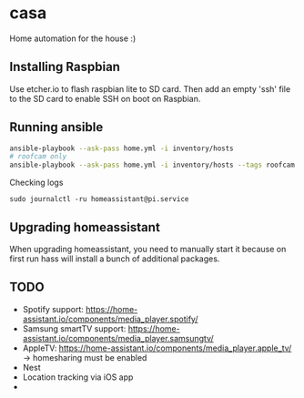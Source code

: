 # casa

Home automation for the house :)

## Installing Raspbian

Use etcher.io to flash raspbian lite to SD card.
Then add an empty 'ssh' file to the SD card to enable SSH on boot on Raspbian.

## Running ansible

```bash
ansible-playbook --ask-pass home.yml -i inventory/hosts
# roofcam only
ansible-playbook --ask-pass home.yml -i inventory/hosts --tags roofcam
```


Checking logs

```
sudo journalctl -ru homeassistant@pi.service
```

## Upgrading homeassistant

When upgrading homeassistant, you need to manually start it because on first run hass will install a bunch of additional packages.

## TODO

- Spotify support:  https://home-assistant.io/components/media_player.spotify/
- Samsung smartTV support: https://home-assistant.io/components/media_player.samsungtv/
- AppleTV: https://home-assistant.io/components/media_player.apple_tv/ -> homesharing must be enabled
- Nest
- Location tracking via iOS app
- 